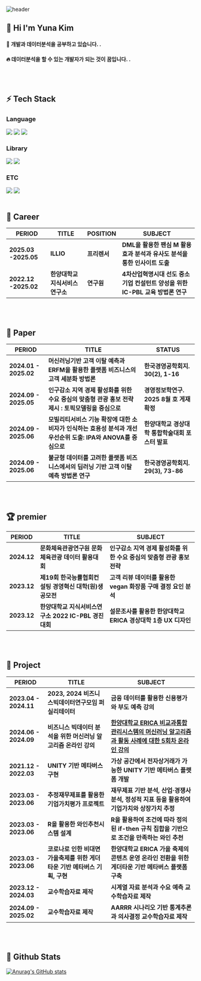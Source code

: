 <div>
  
  <!--Header-->

  ![header](https://capsule-render.vercel.app/api?type=waving&color=gradient&height=300&section=header&text=Good%20to%20see%20you%20%F0%9F%A4%97)
</div>

<div>
  <!--Body-->
  
  ## 👀 Hi I'm Yuna Kim 
  #### :raising_hand: 개발과 데이터분석을 공부하고 있습니다.  .<br/>
  #### :fire: 데이터분석을 할 수 있는 개발자가 되는 것이 꿈입니다. .<br/>
 
  <br/>
  <br/>
  
  ## ⚡ Tech Stack
  ### Language
  <!--Python-->
  <img src="https://img.shields.io/badge/Python-3776AB?style=flat-square&logo=Python&logoColor=white"/>
  <!--JavaScript-->
  <img src="https://img.shields.io/badge/JavaScript-F7DF1E?style=flat-square&logo=JavaScript&logoColor=white"/>
  <!--HTML5-->
  <img src="https://img.shields.io/badge/HTML5-E34F26?style=flat-square&logo=HTML5&logoColor=white"/>
  
  <br/>
  
  ### Library
  <!--PyTorch-->
  <img src="https://img.shields.io/badge/PyTorch-EE4C2C?style=flat-square&logo=PyTorch&logoColor=white"/>
  <!--Selenium-->
  <img src="https://img.shields.io/badge/Selenium-43B02A?style=flat-square&logo=Selenium&logoColor=white"/>
  <br/>
  
  ### ETC
  <!--notion-->
  <img src="https://img.shields.io/badge/notion-000000?style=flat-square&logo=notion&logoColor=white"/>
  <!--MySQL-->
  <img src="https://img.shields.io/badge/MySQL-4479A1?style=flat-square&logo=MySQL&logoColor=white"/>
 
  <br/>
  <br/>
  
  ## 🏢 Career

  | PERIOD | TITLE | POSITION | SUBJECT |
  | ------- | ------- | ------- | ------- |
  | **2025.03 -2025.05** | **ILLIO** | **프리렌서** | **DML을 활용한 팬심 M 활용 효과 분석과 유사도 분석을 통한 인사이트 도출** | 
  | **2022.12 -2025.02** | **한양대학교 지식서비스 연구소** | **연구원** | **4차산업혁명시대 선도 중소기업 컨설턴트 양성을 위한 IC-PBL 교육 방법론 연구** |
 
  <br/>
  <br/>
  
  ## 📜 Paper
  | PERIOD | TITLE | STATUS |
  | ------- | ------- | ------- |
  | **2024.01 - 2025.02** | **머신러닝기반 고객 이탈 예측과 ERFM을 활용한 플랫폼 비즈니스의 고객 세분화 방법론** | **한국경영공학회지. 30(2), 1-16** |
  | **2024.09 - 2025.05** | **인구감소 지역 경제 활성화를 위한 수요 중심의 맞춤형 관광 홍보 전략 제시 : 토픽모델링을 중심으로** | **경영정보학연구.  2025 8월 호 게재 확정** |
  | **2024.09 - 2025.06** | **모빌리티서비스 기능 확장에 대한 소비자가 인식하는 효용성 분석과 개선 우선순위 도출: IPA와 ANOVA를 중심으로** | **한양대학교 경상대학 통합학술대회 포스터 발표** |
  | **2024.09 - 2025.06** | **불균형 데이터를 고려한 플랫폼 비즈니스에서의 딥러닝 기반 고객 이탈 예측 방법론 연구** | **한국경영공학회지. 29(3), 73-86** |
 
  <br/>
  <br/>
  
  ## 🏆 premier
  | PERIOD | TITLE | SUBJECT |
  | ------- | ------- | -------|
  | **2024.12** | **문화체육관광연구원 문화체육관광 데이터 활용대회** | **인구감소 지역 경제 활성화를 위한 수요 중심의 맞춤형 관광 홍보 전략** |
  | **2023.12** | **제19회 한국능률협회컨설팅 경영혁신 대학(원)생 공모전** | **고객 리뷰 데이터를 활용한 vegan 화장품 구매 결정 요인 분석** |
  | **2023.12** | **한양대학교 지식서비스연구소 2022 IC-PBL 경진대회** | **설문조사를 활용한 한양대학교 ERICA 경상대학 1층 UX 디자인** |
 
  <br/>
  <br/>
  
  ## 🌱 Project  

  | PERIOD | TITLE | SUBJECT |
  | ------- | ------- | -------|
  | **2023.04 - 2024.11** | **2023, 2024 비즈니스빅데이터연구모임  퍼실리테이터** | **금융 데이터를 활용한 신용평가와 부도 예측 강의** |
  | **2024.06 - 2024.09** | **비즈니스 빅데이터 분석을 위한 머신러닝 알고리즘 온라인 강의** | [**한양대학교 ERICA 비교과통합관리시스템의 머신러닝 알고리즘과 활동 사례에 대한 5회차 온라인 강의**]([https://github.com/heoni00/2021-Sub_Project-Baemin](https://github.com/user-attachments/assets/c48eb84a-7a4b-4e52-8ef2-5128019fd936)) |
  | **2021.12 - 2022.03** | **UNITY 기반 메타버스 구현** | **가상 공간에서 전자상거래가 가능한 UNITY 기반 메타버스 플랫폼 개발** |
  | **2023.03 - 2023.06** | **추정재무제표를 활용한 기업가치평가 프로젝트** | **재무제표 기반 분석, 산업·경쟁사 분석, 정성적 지표 등을 활용하여 기업가치와 상장가치 추정** |
  | **2023.03 - 2023.06** | **R을 활용한 와인추천시스템 설계** | **R을 활용하여 조건에 따라 정의된 if-then 규칙 집합을 기반으로 조건을 만족하는 와인 추천** |
  | **2023.03 - 2023.06** | **코로나로 인한 비대면 가을축제를 위한 게더타운 기반 메타버스 기획, 구현** | **한양대학교 ERICA 가을 축제의 콘텐츠 운영 온라인 전환을 위한 게더타운 기반 메타버스 플랫폼 구축** |
  | **2023.12 - 2024.03** | **교수학습자료 제작** | **시계열 자료 분석과 수요 예측 교수학습자료 제작** |
  | **2024.09 - 2025.02** | **교수학습자료 제작** | **AARRR 시나리오 기반 통계추론과 의사결정 교수학습자료 제작** |

 <br/>
 <br/>
  
  
  ## 🤔 Github Stats
  [![Anurag's GitHub stats](https://github-readme-stats.vercel.app/api?username=youunaaaKim)](https://github.com/anuraghazra/github-readme-stats)  
</div>


<!--
**youunaaaKim/youunaaaKim** is a ✨ _special_ ✨ repository because its `README.md` (this file) appears on your GitHub profile.

Here are some ideas to get you started:

- 🔭 I’m currently working on ...
- 🌱 I’m currently learning ...
- 👯 I’m looking to collaborate on ...
- 🤔 I’m looking for help with ...
- 💬 Ask me about ...
- 📫 How to reach me: ...
- 😄 Pronouns: ...
- ⚡ Fun fact: ...
-->

    
